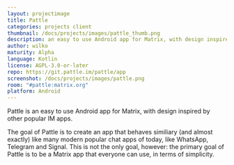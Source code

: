 ```yaml
---
layout: projectimage
title: Pattle
categories: projects client
thumbnail: /docs/projects/images/pattle_thumb.png
description: an easy to use Android app for Matrix, with design inspired by other popular IM apps
author: wilko
maturity: Alpha
language: Kotlin
license: AGPL-3.0-or-later
repo: https://git.pattle.im/pattle/app
screenshot: /docs/projects/images/pattle.png
room: "#pattle:matrix.org"
platform: Android
---
```


Pattle is an easy to use Android app for Matrix, with
design inspired by other popular IM apps.

The goal of Pattle is to create an app that behaves similiary
(and almost exactly) like many modern popular chat apps of today,
like WhatsApp, Telegram and Signal. This is not the only goal,
however: the primary goal of Pattle is to be a Matrix app that
everyone can use, in terms of simplicity.

